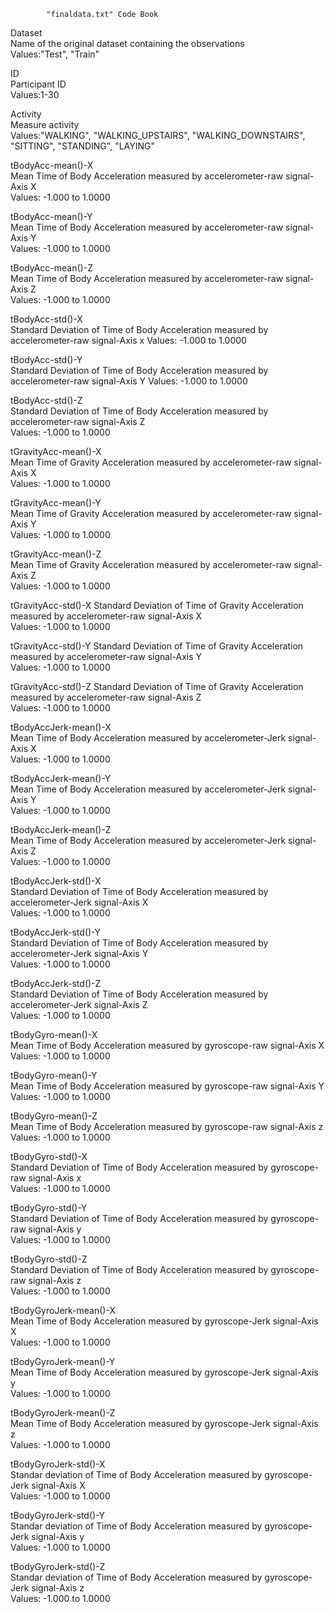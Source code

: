 			"finaldata.txt" Code Book

Dataset                   
	Name of the original dataset containing the observations                      
	Values:"Test", "Train"
	
ID                        
	Participant ID            
	Values:1-30               

Activity                  
	Measure activity          
	Values:"WALKING", "WALKING_UPSTAIRS", "WALKING_DOWNSTAIRS", "SITTING", "STANDING", "LAYING"             
	
tBodyAcc-mean()-X	
	Mean Time of Body Acceleration measured by accelerometer-raw signal-Axis X	
	Values: -1.000 to 1.0000	

tBodyAcc-mean()-Y	
	Mean Time of Body Acceleration measured by accelerometer-raw signal-Axis Y	
	Values: -1.000 to 1.0000	

tBodyAcc-mean()-Z	
	Mean Time of Body Acceleration measured by accelerometer-raw signal-Axis Z	
	Values: -1.000 to 1.0000	
	
tBodyAcc-std()-X	
	Standard Deviation of Time of Body Acceleration measured by accelerometer-raw signal-Axis x	
	Values: -1.000 to 1.0000	
	
tBodyAcc-std()-Y	
	Standard Deviation of Time of Body Acceleration measured by accelerometer-raw signal-Axis Y	
	Values: -1.000 to 1.0000	

tBodyAcc-std()-Z	
	Standard Deviation of Time of Body Acceleration measured by accelerometer-raw signal-Axis Z		
	Values: -1.000 to 1.0000	
	
tGravityAcc-mean()-X	
	Mean Time of Gravity Acceleration measured by accelerometer-raw signal-Axis X		
	Values: -1.000 to 1.0000	
	
tGravityAcc-mean()-Y	
	Mean Time of Gravity Acceleration measured by accelerometer-raw signal-Axis Y		
	Values: -1.000 to 1.0000	
	
tGravityAcc-mean()-Z	
	Mean Time of Gravity Acceleration measured by accelerometer-raw signal-Axis Z		
	Values: -1.000 to 1.0000	
	
tGravityAcc-std()-X	
	Standard Deviation of Time of Gravity Acceleration measured by accelerometer-raw signal-Axis X		
	Values: -1.000 to 1.0000	
	
tGravityAcc-std()-Y	
	Standard Deviation of Time of Gravity Acceleration measured by accelerometer-raw signal-Axis Y		
	Values: -1.000 to 1.0000	
	
tGravityAcc-std()-Z	
	Standard Deviation of Time of Gravity Acceleration measured by accelerometer-raw signal-Axis Z		
	Values: -1.000 to 1.0000	
	
tBodyAccJerk-mean()-X	
	Mean Time of Body Acceleration measured by accelerometer-Jerk signal-Axis X			
	Values: -1.000 to 1.0000	
	
tBodyAccJerk-mean()-Y	
	Mean Time of Body Acceleration measured by accelerometer-Jerk signal-Axis Y			
	Values: -1.000 to 1.0000		

tBodyAccJerk-mean()-Z		
	Mean Time of Body Acceleration measured by accelerometer-Jerk signal-Axis Z			
	Values: -1.000 to 1.0000	
	
tBodyAccJerk-std()-X		
	Standard Deviation of Time of Body Acceleration measured by accelerometer-Jerk signal-Axis X		
	Values: -1.000 to 1.0000	
	
tBodyAccJerk-std()-Y	
	Standard Deviation of Time of Body Acceleration measured by accelerometer-Jerk signal-Axis Y		
	Values: -1.000 to 1.0000	
	
tBodyAccJerk-std()-Z		
	Standard Deviation of Time of Body Acceleration measured by accelerometer-Jerk signal-Axis Z		
	Values: -1.000 to 1.0000	
	
tBodyGyro-mean()-X		
	Mean Time of Body Acceleration measured by gyroscope-raw signal-Axis X			
	Values: -1.000 to 1.0000	
	
tBodyGyro-mean()-Y	
	Mean Time of Body Acceleration measured by gyroscope-raw signal-Axis Y			
	Values: -1.000 to 1.0000	
	
tBodyGyro-mean()-Z	
	Mean Time of Body Acceleration measured by gyroscope-raw signal-Axis z			
	Values: -1.000 to 1.0000	
	
tBodyGyro-std()-X		
	Standard Deviation of Time of Body Acceleration measured by gyroscope-raw signal-Axis x			
	Values: -1.000 to 1.0000	

tBodyGyro-std()-Y	
	Standard Deviation of Time of Body Acceleration measured by gyroscope-raw signal-Axis y			
	Values: -1.000 to 1.0000	
	
tBodyGyro-std()-Z	
	Standard Deviation of Time of Body Acceleration measured by gyroscope-raw signal-Axis z			
	Values: -1.000 to 1.0000	

tBodyGyroJerk-mean()-X	
	Mean Time of Body Acceleration measured by gyroscope-Jerk signal-Axis X			
	Values: -1.000 to 1.0000	
	
tBodyGyroJerk-mean()-Y	
	Mean Time of Body Acceleration measured by gyroscope-Jerk signal-Axis y			
	Values: -1.000 to 1.0000	
	
tBodyGyroJerk-mean()-Z		
	Mean Time of Body Acceleration measured by gyroscope-Jerk signal-Axis z			
	Values: -1.000 to 1.0000	
	
tBodyGyroJerk-std()-X	
	Standar deviation of Time of Body Acceleration measured by gyroscope-Jerk signal-Axis X			
	Values: -1.000 to 1.0000	
	
tBodyGyroJerk-std()-Y		
	Standar deviation of Time of Body Acceleration measured by gyroscope-Jerk signal-Axis y			
	Values: -1.000 to 1.0000	
	
tBodyGyroJerk-std()-Z		
	Standar deviation of Time of Body Acceleration measured by gyroscope-Jerk signal-Axis z		
	Values: -1.000 to 1.0000	
